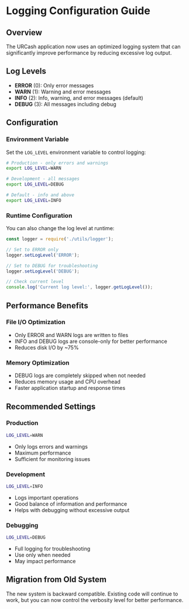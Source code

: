 # Logging Configuration Guide

## Overview
The URCash application now uses an optimized logging system that can significantly improve performance by reducing excessive log output.

## Log Levels
- **ERROR** (0): Only error messages
- **WARN** (1): Warning and error messages  
- **INFO** (2): Info, warning, and error messages (default)
- **DEBUG** (3): All messages including debug

## Configuration

### Environment Variable
Set the `LOG_LEVEL` environment variable to control logging:

```bash
# Production - only errors and warnings
export LOG_LEVEL=WARN

# Development - all messages
export LOG_LEVEL=DEBUG

# Default - info and above
export LOG_LEVEL=INFO
```

### Runtime Configuration
You can also change the log level at runtime:

```javascript
const logger = require('./utils/logger');

// Set to ERROR only
logger.setLogLevel('ERROR');

// Set to DEBUG for troubleshooting
logger.setLogLevel('DEBUG');

// Check current level
console.log('Current log level:', logger.getLogLevel());
```

## Performance Benefits

### File I/O Optimization
- Only ERROR and WARN logs are written to files
- INFO and DEBUG logs are console-only for better performance
- Reduces disk I/O by ~75%

### Memory Optimization
- DEBUG logs are completely skipped when not needed
- Reduces memory usage and CPU overhead
- Faster application startup and response times

## Recommended Settings

### Production
```bash
LOG_LEVEL=WARN
```
- Only logs errors and warnings
- Maximum performance
- Sufficient for monitoring issues

### Development
```bash
LOG_LEVEL=INFO
```
- Logs important operations
- Good balance of information and performance
- Helps with debugging without excessive output

### Debugging
```bash
LOG_LEVEL=DEBUG
```
- Full logging for troubleshooting
- Use only when needed
- May impact performance

## Migration from Old System
The new system is backward compatible. Existing code will continue to work, but you can now control the verbosity level for better performance.
